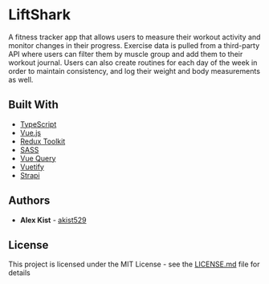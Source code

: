 # LiftShark

A fitness tracker app that allows users to measure their workout activity and monitor changes in their progress. Exercise data is pulled from a third-party API where users can filter them by muscle group and add them to their workout journal. Users can also create routines for each day of the week in order to maintain consistency, and log their weight and body measurements as well. 

## Built With

* [TypeScript](https://www.typescriptlang.org/)
* [Vue.js](https://vuejs.org/)
* [Redux Toolkit](https://pinia.vuejs.org/)
* [SASS](https://sass-lang.com/)
* [Vue Query](https://vue-query.vercel.app/#/)
* [Vuetify](https://vuetifyjs.com)
* [Strapi](https://strapi.io/)

## Authors

* **Alex Kist** - [akist529](https://github.com/akist529)

## License

This project is licensed under the MIT License - see the [LICENSE.md](LICENSE.md) file for details
